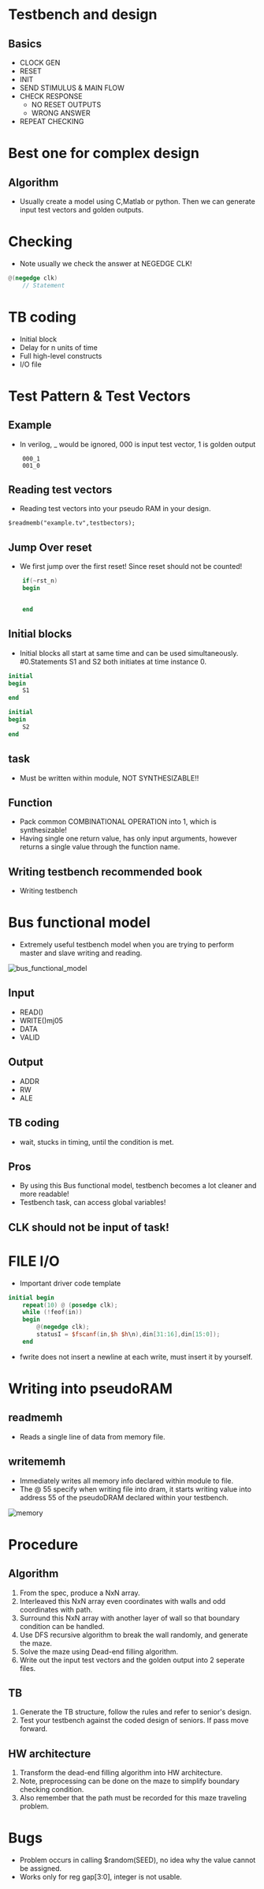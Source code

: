 # Testbench and design
## Basics
- CLOCK GEN
- RESET
- INIT
- SEND STIMULUS & MAIN FLOW
- CHECK RESPONSE
    - NO RESET OUTPUTS
    - WRONG ANSWER
- REPEAT CHECKING

# Best one for complex design
## Algorithm
- Usually create a model using C,Matlab or python. Then we can generate input test vectors and golden outputs.

# Checking
- Note usually we check the answer at NEGEDGE CLK!
```verilog
@(negedge clk)
    // Statement

```

# TB coding
- Initial block
- Delay for n units of time
- Full high-level constructs
- I/O file

# Test Pattern & Test Vectors
## Example
- In verilog, _ would be ignored, 000 is input test vector, 1 is golden output
```
    000_1
    001_0

```
## Reading test vectors
- Reading test vectors into your pseudo RAM in your design.
```
$readmemb("example.tv",testbectors);

```

## Jump Over reset
- We first jump over the first reset! Since reset should not be counted!
```verilog
    if(~rst_n)
    begin


    end
```

## Initial blocks
- Initial blocks all start at same time and can be used simultaneously. #0.Statements S1 and S2 both initiates at time instance 0.

```verilog
initial
begin
    S1
end

initial
begin
    S2
end

```

## task
- Must be written within module, NOT SYNTHESIZABLE!!

## Function
- Pack common COMBINATIONAL OPERATION into 1, which is synthesizable!
- Having single one return value, has only input arguments, however returns a single value through the function name.


## Writing testbench recommended book
- Writing testbench

# Bus functional model
- Extremely useful testbench model when you are trying to perform master and slave writing and reading.

![bus_functional_model](./bus_functional_model.png)

## Input
- READ()
- WRITE()mj05
- DATA
- VALID

## Output
- ADDR
- RW
- ALE

## TB coding
- wait, stucks in timing, until the condition is met.


## Pros
- By using this Bus functional model, testbench becomes a lot cleaner and more readable!
- Testbench task, can access global variables!


## CLK should not be input of task!


# FILE I/O
- Important driver code template
```verilog
initial begin
    repeat(10) @ (posedge clk);
    while (!feof(in))
    begin
        @(negedge clk);
        statusI = $fscanf(in,$h $h\n),din[31:16],din[15:0]);
    end

```
- fwrite does not insert a newline at each write, must insert it by yourself.


# Writing into pseudoRAM
## readmemh
- Reads a single line of data from memory file.


## writememh
- Immediately writes all memory info declared within module to file.
- The  @ 55 specify when writing file into dram, it starts writing value into address 55 of the pseudoDRAM declared within your testbench.

![memory](./memory_reading.png)

# Procedure
## Algorithm
1. From the spec, produce a NxN array.
2. Interleaved this NxN array even coordinates with walls and odd coordinates with path.
3. Surround this NxN array with another layer of wall so that boundary condition can be handled.
4. Use DFS recursive algorithm to break the wall randomly, and generate the maze.
5. Solve the maze using Dead-end filling algorithm.
6. Write out the input test vectors and the golden output into 2 seperate files.

## TB
1. Generate the TB structure, follow the rules and refer to senior's design.
2. Test your testbench against the coded design of seniors. If pass move forward.

## HW architecture
1. Transform the dead-end filling algorithm into HW architecture.
2. Note, preprocessing can be done on the maze to simplify boundary checking condition.
3. Also remember that the path must be recorded for this maze traveling problem.



# Bugs
- Problem occurs in calling $random(SEED), no idea why the value cannot be assigned.
- Works only for reg gap[3:0], integer is not usable.